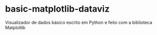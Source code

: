 # basic-matplotlib-dataviz

Visualizador de dados básico escrito em Python e feito com a biblioteca Matplotlib
